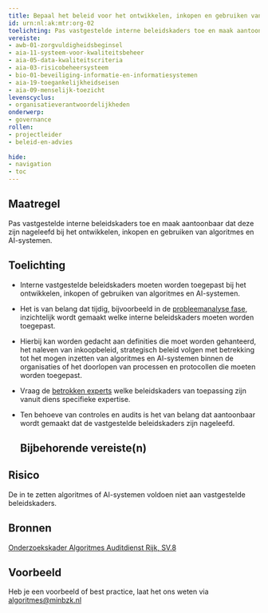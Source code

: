 ```yaml
---
title: Bepaal het beleid voor het ontwikkelen, inkopen en gebruiken van algoritmes
id: urn:nl:ak:mtr:org-02
toelichting: Pas vastgestelde interne beleidskaders toe en maak aantoonbaar dat deze zijn nageleefd bij het ontwikkelen, inkopen en gebruiken van algoritmes en AI-systemen.
vereiste:
- awb-01-zorgvuldigheidsbeginsel
- aia-11-systeem-voor-kwaliteitsbeheer
- aia-05-data-kwaliteitscriteria
- aia-03-risicobeheersysteem
- bio-01-beveiliging-informatie-en-informatiesystemen
- aia-19-toegankelijkheidseisen
- aia-09-menselijk-toezicht
levenscyclus:
- organisatieverantwoordelijkheden
onderwerp:
- governance 
rollen:
- projectleider
- beleid-en-advies
  
hide:
- navigation
- toc
---
```


<!-- tags -->

## Maatregel

Pas vastgestelde interne beleidskaders toe en maak aantoonbaar dat deze zijn nageleefd bij het ontwikkelen, inkopen en gebruiken van algoritmes en AI-systemen.

## Toelichting
- Interne vastgestelde beleidskaders moeten worden toegepast bij het ontwikkelen, inkopen of gebruiken van algoritmes en AI-systemen.
- Het is van belang dat tijdig, bijvoorbeeld in de [probleemanalyse fase](../../levenscyclus/probleemanalyse.md), inzichtelijk wordt gemaakt welke interne beleidskaders moeten worden toegepast.
- Hierbij kan worden gedacht aan definities die moet worden gehanteerd, het naleven van inkoopbeleid, strategisch beleid volgen met betrekking tot het mogen inzetten van algoritmes en AI-systemen binnen de organisaties of het doorlopen van processen en protocollen die moeten worden toegepast.
- Vraag de [betrokken experts](../maatregelen/1-pba-04-betrek-belanghebbenden.md) welke beleidskaders van toepassing zijn vanuit diens specifieke expertise. 
- Ten behoeve van controles en audits is het van belang dat aantoonbaar wordt gemaakt dat de vastgestelde beleidskaders zijn nageleefd. 
  
  ## Bijbehorende vereiste(n)

<!-- list_vereisten_on_maatregelen_page -->

## Risico
De in te zetten algoritmes of AI-systemen voldoen niet aan vastgestelde beleidskaders. 

## Bronnen
[Onderzoekskader Algoritmes Auditdienst Rijk, SV.8](https://www.rijksoverheid.nl/documenten/rapporten/2023/07/11/onderzoekskader-algoritmes-adr-2023)

## Voorbeeld

Heb je een voorbeeld of best practice, laat het ons weten via [algoritmes@minbzk.nl](mailto:algoritmes@minbzk.nl)
